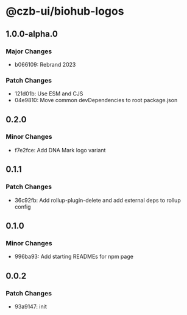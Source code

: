 # @czb-ui/biohub-logos

## 1.0.0-alpha.0

### Major Changes

- b066109: Rebrand 2023

### Patch Changes

- 121d01b: Use ESM and CJS
- 04e9810: Move common devDependencies to root package.json

## 0.2.0

### Minor Changes

- f7e2fce: Add DNA Mark logo variant

## 0.1.1

### Patch Changes

- 36c92fb: Add rollup-plugin-delete and add external deps to rollup config

## 0.1.0

### Minor Changes

- 996ba93: Add starting READMEs for npm page

## 0.0.2

### Patch Changes

- 93a9147: init
